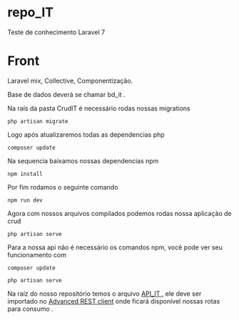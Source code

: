 # repo_IT
Teste de conhecimento Laravel 7

<h1>Front</h1>
  Laravel mix, Collective, Componentização.<br>
  
  Base de dados deverá se chamar bd_it .<br>
  
  Na raís da pasta CrudIT é necessário rodas nossas migrations <br>
  ```
  php artisan migrate
  ```
  Logo após atualizaremos todas as dependencias php
  
  ```
  composer update
  ```
  
  Na sequencia baixamos nossas dependencias npm
  
  ```
  npm install
  ```
  Por fim rodamos o seguinte comando 
  
  ```
  npm run dev
  ```
  Agora com nossos arquivos compilados  podemos rodas nossa aplicação de crud

   ```
   php artisan serve
   ```
   
   Para a nossa api não é necessário os comandos npm, você pode ver seu funcionamento com
   
   ```
   composer update
   
   php artisan serve
   ```
   Na raíz do nosso repositório temos o arquivo <a href="https://github.com/SysoutLucas/repo_IT/blob/master/API_IT">API_IT </a>, ele deve ser importado no <a href="https://chrome.google.com/webstore/detail/advanced-rest-client/hgmloofddffdnphfgcellkdfbfbjeloo?hl=pt-BR">Advanced REST client</a> onde ficará disponível nossas rotas para consumo .
   

